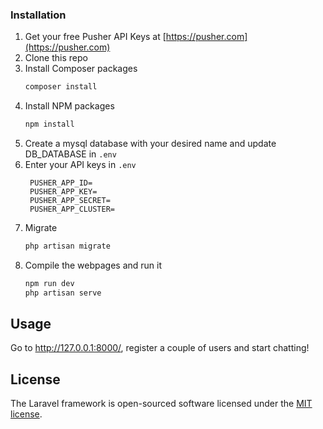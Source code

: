 ### Installation

1. Get your free Pusher API Keys at [https://pusher.com](https://pusher.com)
2. Clone this repo
3. Install Composer packages
    ```sh
    composer install
    ```
4. Install NPM packages
    ```sh
    npm install
    ```
5. Create a mysql database with your desired name and update DB_DATABASE in `.env`
6. Enter your API keys in `.env`
    ```
     PUSHER_APP_ID=
     PUSHER_APP_KEY=
     PUSHER_APP_SECRET=
     PUSHER_APP_CLUSTER=
    ```
7. Migrate
    ```sh
    php artisan migrate
    ```
8. Compile the webpages and run it
    ```sh
    npm run dev
    php artisan serve
    ```

<!-- USAGE EXAMPLES -->

## Usage

Go to http://127.0.0.1:8000/, register a couple of users and start chatting!

## License

The Laravel framework is open-sourced software licensed under the [MIT license](https://opensource.org/licenses/MIT).
